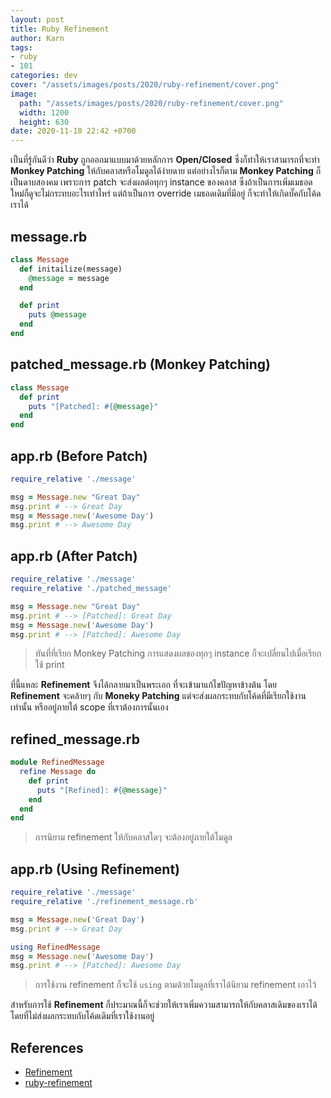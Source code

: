 ```yaml
---
layout: post
title: Ruby Refinement
author: Karn
tags:
- ruby
- 101
categories: dev
cover: "/assets/images/posts/2020/ruby-refinement/cover.png"
image:
  path: "/assets/images/posts/2020/ruby-refinement/cover.png"
  width: 1200
  height: 630
date: 2020-11-18 22:42 +0700
---
```

เป็นที่รู้กันดีว่า **Ruby** ถูกออกมาแบบมาด้วยหลักการ **Open/Closed** ซึ่งก็ทำให้เราสามารถที่จะทำ **Monkey Patching** ให้กับคลาสหรือโมดูลได้ง่ายดาย แต่อย่างไรก็ตาม **Monkey Patching** ก็เป็นดาบสองคม เพราะการ patch จะส่งผลต่อทุกๆ instance ของคลาส ซึ่งถ้าเป็นการเพิ่มเมธอดใหม่ก็ดูจะไม่กระทบอะไรเท่าไหร่ แต่ถ้าเป็นการ override เมธอดเดิมที่มีอยู่ ก็จะทำให้เกิดบั๊คกับโค้ดเราได้

## message.rb
```ruby
class Message
  def initailize(message)
    @message = message
  end

  def print
    puts @message
  end
end
```

## patched_message.rb (Monkey Patching)
```ruby
class Message
  def print
    puts "[Patched]: #{@message}"
  end
end
```

## app.rb (Before Patch)
```ruby
require_relative './message'

msg = Message.new "Great Day"
msg.print # --> Great Day
msg = Message.new('Awesome Day')
msg.print # --> Awesome Day
```

## app.rb (After Patch)
```ruby
require_relative './message'
require_relative './patched_message'

msg = Message.new "Great Day" 
msg.print # --> [Patched]: Great Day
msg = Message.new('Awesome Day')
msg.print # --> [Patched]: Awesome Day
```

> ทันที่ที่เรียก Monkey Patching การแสดงผลของทุกๆ instance ก็จะเปลี่ยนไปเมื่อเรียกใช้ print

ที่นี้แหละ **Refinement** จึงได้กลายมาเป็นพระเอก ที่จะเข้ามาแก้ไขปัญหาข้างต้น โดย **Refinement** จะคล้ายๆ กับ **Moneky Patching** แต่จะส่งผลกระทบกับโค้ดที่มีเรียกใช้งานเท่านั้น หรืออยู่ภายใต้ scope ที่เราต้องการนั้นเอง

## refined_message.rb
```ruby
module RefinedMessage
  refine Message do
    def print
      puts "[Refined]: #{@message}"
    end
  end
end
```
> การนิยาม refinement ให้กับคลาสใดๆ จะต้องอยู่ภายใต้โมดูล

## app.rb (Using Refinement)
```ruby
require_relative './message'
require_relative './refinement_message.rb'

msg = Message.new('Great Day')
msg.print # --> Great Day

using RefinedMessage
msg = Message.new('Awesome Day')
msg.print # --> [Patched]: Awesome Day
```

> การใช้งาน refinement ก็จะใช้ `using` ตามด้วยโมดูลที่เราได้นิยาม refinement เอาไว้

สำหรับการใช้ **Refinement** ก็ประมาณนี้ก็จะช่วยให้เราเพิ่มความสามารถให้กับคลาสเดิมของเราได้ โดยที่ไม่ส่งผลกระทบกับโค้ดเดิมที่เราใช้งานอยู่

## References
- [Refinement](https://docs.ruby-lang.org/en/2.4.0/syntax/refinements_rdoc.html)
- [ruby-refinement](https://rollout.io/blog/ruby-refinements/)
